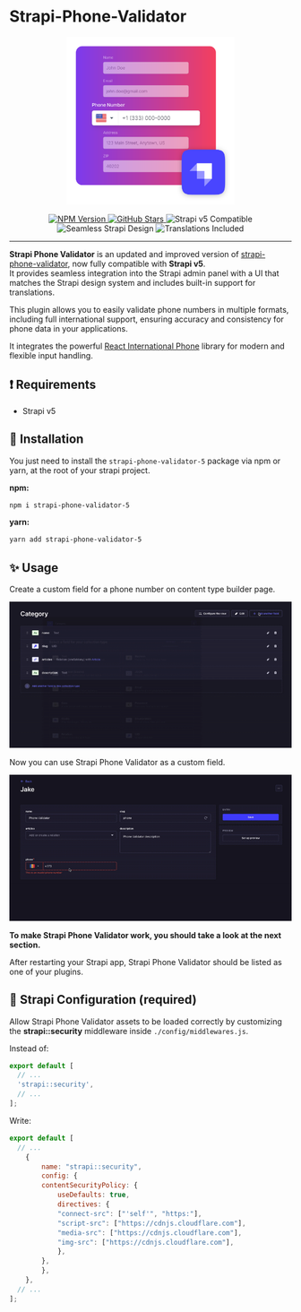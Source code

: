 # Strapi-Phone-Validator

<p align="center">
  <img src="https://raw.githubusercontent.com/shx08/strapi-phone-validator-5/main/pictures/logo.svg" alt="Strapi Phone Validator" width="300" height="300" />
</p>

<p align="center">
  <a href="https://www.npmjs.com/package/strapi-phone-validator-5">
    <img src="https://img.shields.io/npm/v/strapi-phone-validator-5.svg?color=blue&label=npm&logo=npm" alt="NPM Version" />
  </a>
  <a href="https://github.com/shx08/strapi-phone-validator-5">
    <img src="https://img.shields.io/github/stars/shx08/strapi-phone-validator-5?style=social" alt="GitHub Stars" />
  </a>
  <img src="https://img.shields.io/badge/Strapi-v5-blueviolet?logo=strapi&logoColor=white" alt="Strapi v5 Compatible" />
  <img src="https://img.shields.io/badge/UI-Seamless%20Design-blue?logo=react" alt="Seamless Strapi Design" />
  <img src="https://img.shields.io/badge/i18n-Translations%20Included-green?logo=google-translate" alt="Translations Included" />
</p>

---

**Strapi Phone Validator** is an updated and improved version of [strapi-phone-validator](https://www.npmjs.com/package/strapi-phone-validator), now fully compatible with **Strapi v5**.  
It provides seamless integration into the Strapi admin panel with a UI that matches the Strapi design system and includes built-in support for translations.  

This plugin allows you to easily validate phone numbers in multiple formats, including full international support, ensuring accuracy and consistency for phone data in your applications.

It integrates the powerful [React International Phone](https://www.npmjs.com/package/react-international-phone) library for modern and flexible input handling.

## ❗ Requirements

- Strapi v5

## 🔧 Installation

You just need to install the `strapi-phone-validator-5` package via npm or yarn, at the root of your strapi project.

**npm:**

```bash
npm i strapi-phone-validator-5
```


**yarn:**

```bash
yarn add strapi-phone-validator-5
```


## ✨ Usage

Create a custom field for a phone number on content type builder page.

![Preview](https://github.com/shx08/strapi-phone-validator-5/blob/main/pictures/content-builder.gif?raw=true)

Now you can use Strapi Phone Validator as a custom field.

![Preview](https://github.com/shx08/strapi-phone-validator-5/blob/main/pictures/content.gif?raw=true)

**To make Strapi Phone Validator work, you should take a look at the next section.**

After restarting your Strapi app, Strapi Phone Validator should be listed as one of your plugins.

## 🚀 Strapi Configuration (required)

Allow Strapi Phone Validator assets to be loaded correctly by customizing the **strapi::security** middleware inside `./config/middlewares.js`.

Instead of:

```js
export default [
  // ...
  'strapi::security',
  // ...
];
```

Write:

```js
export default [
  // ...
    {
        name: "strapi::security",
        config: {
        contentSecurityPolicy: {
            useDefaults: true,
            directives: {
            "connect-src": ["'self'", "https:"],
            "script-src": ["https://cdnjs.cloudflare.com"],
            "media-src": ["https://cdnjs.cloudflare.com"],
            "img-src": ["https://cdnjs.cloudflare.com"],
            },
        },
        },
    },
  // ...
];
```
